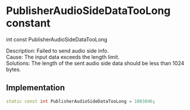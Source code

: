 


# PublisherAudioSideDataTooLong constant







int const PublisherAudioSideDataTooLong
  




<p>Description: Failed to send audio side info. <br>Cause: The input data exceeds the length limit. <br>Solutions: The length of the sent audio side data should be less than 1024 bytes.</p>



## Implementation

```dart
static const int PublisherAudioSideDataTooLong = 1003046;
```







